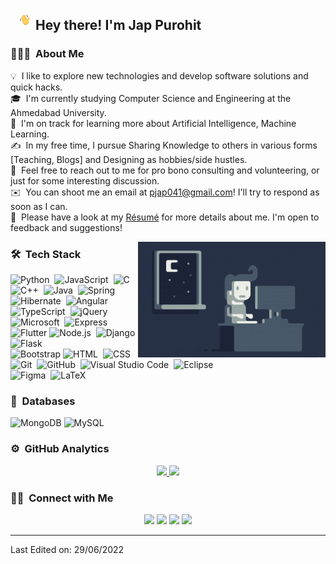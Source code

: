 <img alt="Night Coding" src="./assets/Hand%20Wave.gif" width='40' align="left"/><h2>Hey there! I'm Jap Purohit</h2>

<!-- ## 👋 &nbsp;Hey there! I'm Jap Purohit -->

### 👨🏻‍💻 &nbsp;About Me

💡 &nbsp;I like to explore new technologies and develop software solutions and quick hacks.\
🎓 &nbsp;I'm currently studying Computer Science and Engineering at the Ahmedabad University.\
🌱 &nbsp;I'm on track for learning more about Artificial Intelligence, Machine Learning.\
✍️ &nbsp;In my free time, I pursue Sharing Knowledge to others in various forms [Teaching, Blogs] and Designing as hobbies/side hustles.\
💬 &nbsp;Feel free to reach out to me for pro bono consulting and volunteering, or just for some interesting discussion.\
✉️ &nbsp;You can shoot me an email at pjap041@gmail.com! I'll try to respond as soon as I can.\
📄 &nbsp;Please have a look at my [Résumé](#) for more details about me. I'm open to feedback and suggestions!

<img alt="Night Coding" src="https://raw.githubusercontent.com/AVS1508/AVS1508/master/assets/Night-Coding.gif" align="right"/>

### 🛠 &nbsp;Tech Stack

![Python](https://img.shields.io/badge/-Python-05122A?style=flat&logo=python)&nbsp;
![JavaScript](https://img.shields.io/badge/-JavaScript-05122A?style=flat&logo=javascript)&nbsp;
![C](https://img.shields.io/badge/-C-05122A?style=flat&logo=C&logoColor=A8B9CC)&nbsp;
![C++](https://img.shields.io/badge/-C++-05122A?style=flat&logo=C%2B%2B&logoColor=00599C)&nbsp;
![Java](https://img.shields.io/badge/-Java-05122A?style=flat&logo=java)&nbsp;
![Spring](https://img.shields.io/badge/-Spring-05122A?style=flat&logo=spring&logoColor=00599C)&nbsp;
![Hibernate](https://img.shields.io/badge/-Hibernate-05122A?style=flat&logo=hibernate&logoColor=007ACC)&nbsp;
![Angular](https://img.shields.io/badge/-Angular-05122A?style=flat&logo=angular)&nbsp;\
![TypeScript](https://img.shields.io/badge/TypeScript-05122A?style=flat&logo=typescript)&nbsp;
![jQuery](https://img.shields.io/badge/jQuery-05122A?style=flat&logo=jquery)&nbsp;
![Microsoft](https://img.shields.io/badge/Microsoft-05122A?style=flat&logo=microsoft)&nbsp;
![Express](https://img.shields.io/badge/Express.js-05122A?style=flat)&nbsp;
![Flutter](https://img.shields.io/badge/Flutter-05122A?style=flat&logo=flutter)
![Node.js](https://img.shields.io/badge/-Node.js-05122A?style=flat&logo=node.js)&nbsp;
![Django](https://img.shields.io/badge/-Django-05122A?style=flat&logo=django&logoColor=092E20)&nbsp;
![Flask](https://img.shields.io/badge/-Flask-05122A?style=flat&logo=flask)&nbsp;\
![Bootstrap](https://img.shields.io/badge/-Bootstrap-05122A?style=flat&logo=bootstrap&logoColor=563D7C)
![HTML](https://img.shields.io/badge/-HTML-05122A?style=flat&logo=HTML5)&nbsp;
![CSS](https://img.shields.io/badge/-CSS-05122A?style=flat&logo=CSS3&logoColor=1572B6)&nbsp;
![Git](https://img.shields.io/badge/-Git-05122A?style=flat&logo=git)&nbsp;
![GitHub](https://img.shields.io/badge/-GitHub-05122A?style=flat&logo=github)&nbsp;
![Visual Studio Code](https://img.shields.io/badge/-Visual%20Studio%20Code-05122A?style=flat&logo=visual-studio-code&logoColor=007ACC)&nbsp;
![Eclipse](https://img.shields.io/badge/-Eclipse-05122A?style=flat&logo=eclipse-ide&logoColor=2C2255)\
![Figma](https://img.shields.io/badge/-Figma-05122A?style=flat&logo=Figma)&nbsp;
![LaTeX](https://img.shields.io/badge/-latex-05122A?style=flat&logo=latex)

### 💾 &nbsp;Databases
![MongoDB](https://img.shields.io/badge/-MongoDB-05122A?style=flat&logo=mongodb)
![MySQL](https://img.shields.io/badge/-mysql-05122A?style=flat&logo=mysql)
### ⚙️ &nbsp;GitHub Analytics

<p align="center">
<a href="https://github.com/jappurohit041">
  <img height="180em" src="https://github-readme-stats-eight-theta.vercel.app/api?username=jappurohit041&show_icons=true&theme=algolia&include_all_commits=true&count_private=true"/>
  <img height="180em" src="https://github-readme-stats-eight-theta.vercel.app/api/top-langs/?username=jappurohit041&layout=compact&langs_count=8&theme=algolia"/>
</a>
</p>

### 🤝🏻 &nbsp;Connect with Me

<p align="center">
<a href="https://linkedin.com/in/jap-purohit"><img src="https://img.shields.io/badge/-Jap%20%20Purohit-0077B5?style=flat&logo=Linkedin&logoColor=white"/></a>
<a href="mailto:pjap041@gmail.com"><img src="https://img.shields.io/badge/-pjap041@gmail.com-D14836?style=flat&logo=Gmail&logoColor=white"/></a>
<a href="https://instagram.com/jappurohit041"><img src="https://img.shields.io/badge/-@jappurohit041-E4405F?style=flat&logo=Instagram&logoColor=white"/></a>
<a href="https://facebook.com/jap.purohit"><img src="https://img.shields.io/badge/-@jap.purohit-1877F2?style=flat&logo=Facebook&logoColor=white"/></a>
</p>

-----

Last Edited on: 29/06/2022
